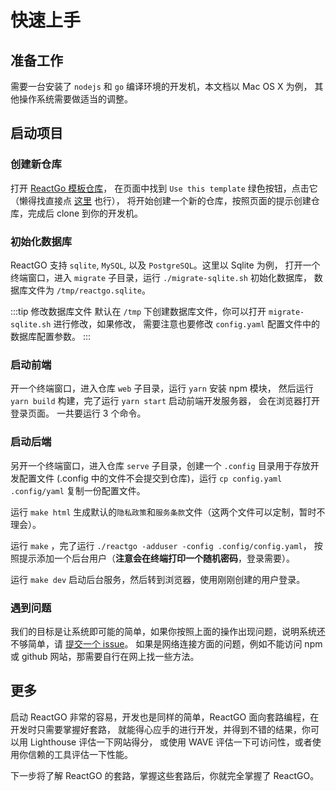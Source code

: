 # 快速上手

## 准备工作

需要一台安装了 `nodejs` 和 `go` 编译环境的开发机，本文档以 Mac OS X 为例，
其他操作系统需要做适当的调整。

## 启动项目

### 创建新仓库

打开 [ReactGo 模板仓库](https://github.com/lucky-byte/reactgo)，
在页面中找到 `Use this template` 绿色按钮，点击它（懒得找直接点
[这里](https://github.com/lucky-byte/reactgo/generate) 也行），
将开始创建一个新的仓库，按照页面的提示创建仓库，完成后 clone 到你的开发机。

### 初始化数据库

ReactGO 支持 `sqlite`, `MySQL`, 以及 `PostgreSQL`。这里以 Sqlite 为例，
打开一个终端窗口，进入 `migrate` 子目录，运行 `./migrate-sqlite.sh` 初始化数据库，
数据库文件为 `/tmp/reactgo.sqlite`。

:::tip 修改数据库文件
默认在 `/tmp` 下创建数据库文件，你可以打开 `migrate-sqlite.sh` 进行修改，如果修改，
需要注意也要修改 `config.yaml` 配置文件中的数据库配置参数。
:::

### 启动前端

开一个终端窗口，进入仓库 `web` 子目录，运行 `yarn` 安装 npm 模块，
然后运行 `yarn build` 构建，完了运行 `yarn start` 启动前端开发服务器，
会在浏览器打开登录页面。
一共要运行 3 个命令。

### 启动后端

另开一个终端窗口，进入仓库 `serve` 子目录，创建一个 `.config` 目录用于存放开发配置文件
(.config 中的文件不会提交到仓库)，运行 `cp config.yaml .config/yaml` 复制一份配置文件。

运行 `make html` 生成默认的`隐私政策`和`服务条款`文件（这两个文件可以定制，暂时不理会）。

运行 `make` ，完了运行 `./reactgo -adduser -config .config/config.yaml`，
按照提示添加一个后台用户（**注意会在终端打印一个随机密码**，登录需要）。

运行 `make dev` 启动后台服务，然后转到浏览器，使用刚刚创建的用户登录。

### 遇到问题

我们的目标是让系统即可能的简单，如果你按照上面的操作出现问题，说明系统还不够简单，请
[提交一个 issue](https://github.com/lucky-byte/reactgo/issues)。
如果是网络连接方面的问题，例如不能访问 npm 或 github 网站，那需要自行在网上找一些方法。

## 更多

启动 ReactGO 非常的容易，开发也是同样的简单，ReactGO 面向套路编程，在开发时只需要掌握好套路，
就能得心应手的进行开发，并得到不错的结果，你可以用 Lighthouse 评估一下网站得分，
或使用 WAVE 评估一下可访问性，或者使用你信赖的工具评估一下性能。

下一步将了解 ReactGO 的套路，掌握这些套路后，你就完全掌握了 ReactGO。
